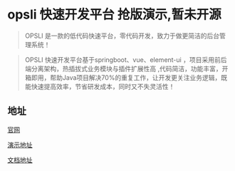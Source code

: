 # opsli 快速开发平台 抢版演示,暂未开源

> OPSLI 是一款的低代码快速平台，零代码开发，致力于做更简洁的后台管理系统！

> OPSLI 快速开发平台基于springboot、vue、element-ui ，项目采用前后端分离架构，热插拔式业务模块与插件扩展性高 ,代码简洁，功能丰富，开箱即用，帮助Java项目解决70%的重复工作，让开发更关注业务逻辑，既能快速提高效率，节省研发成本，同时又不失灵活性！ 

## 地址
[官网]('https://opsli.com')

[演示地址]('http://demo.opsli.arcinbj.com')

[文档地址]('http://wiki.opsli.arcinbj.com')

